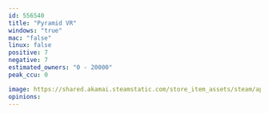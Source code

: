 ```yaml
---
id: 556540
title: "Pyramid VR"
windows: "true"
mac: "false"
linux: false
positive: 7
negative: 7
estimated_owners: "0 - 20000"
peak_ccu: 0

image: https://shared.akamai.steamstatic.com/store_item_assets/steam/apps/556540/header.jpg?t=1582223919
opinions:
---
```

